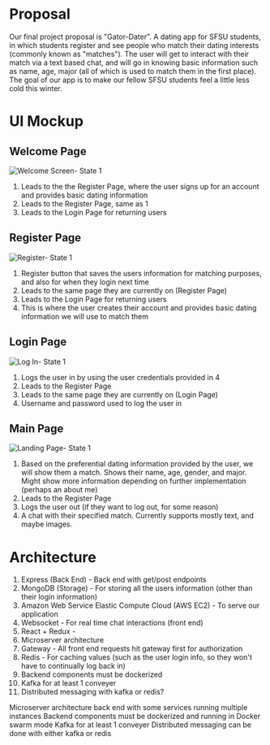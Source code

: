 # Proposal
Our final project proposal is "Gator-Dater". A dating app for SFSU students, in which students register and see people who match their
dating interests (commonly known as "matches"). The user will get to interact with their match via a text based chat, and will go in
knowing basic information such as name, age, major (all of which is used to match them in the first place). The goal of our app is
to make our fellow SFSU students feel a little less cold this winter.

# UI Mockup
## Welcome Page
![Welcome Screen- State 1](https://user-images.githubusercontent.com/45413260/68815034-26a81280-062f-11ea-8b06-9059da1ea8e3.png)
1. Leads to the the Register Page, where the user signs up for an account and provides basic dating information
2. Leads to the Register Page, same as 1
3. Leads to the Login Page for returning users
## Register Page
![Register- State 1](https://user-images.githubusercontent.com/45413260/68815038-2c055d00-062f-11ea-9d34-c22220405f31.png)
1. Register button that saves the users information for matching purposes, and also for when they login next time
2. Leads to the same page they are currently on (Register Page)
3. Leads to the Login Page for returning users
4. This is where the user creates their account and provides basic dating information we will use to match them
## Login Page
![Log In- State 1](https://user-images.githubusercontent.com/45413260/68815049-31fb3e00-062f-11ea-9100-3dfdfba38273.png)
1. Logs the user in by using the user credentials provided in 4
2. Leads to the Register Page
3. Leads to the same page they are currently on (Login Page)
4. Username and password used to log the user in
## Main Page
![Landing Page- State 1](https://user-images.githubusercontent.com/45413260/68815052-36bff200-062f-11ea-947a-0f10b03ef83c.png)
1. Based on the preferential dating information provided by the user, we will show them a match. Shows their name, age, gender, and
major. Might show more information depending on further implementation (perhaps an about me)
2. Leads to the Register Page
3. Logs the user out (if they want to log out, for some reason)
4. A chat with their specified match. Currently supports mostly text, and maybe images.
# Architecture
1. Express (Back End) - Back end with get/post endpoints
2. MongoDB (Storage) - For storing all the users information (other than their login information)
3. Amazon Web Service Elastic Compute Cloud (AWS EC2) - To serve our application
4. Websocket - For real time chat interactions (front end)
5. React + Redux -
5. Microserver architecture
6. Gateway - All front end requests hit gateway first for authorization
7. Redis - For caching values (such as the user login info, so they won't have to continually log back in)
8. Backend components must be dockerized
9. Kafka for at least 1 conveyer
10. Distributed messaging with kafka or redis?

Microserver architecture back end with some services running multiple instances
Backend components must be dockerized and running in Docker swarm mode
Kafka for at least 1 conveyer
Distributed messaging can be done with either kafka or redis

